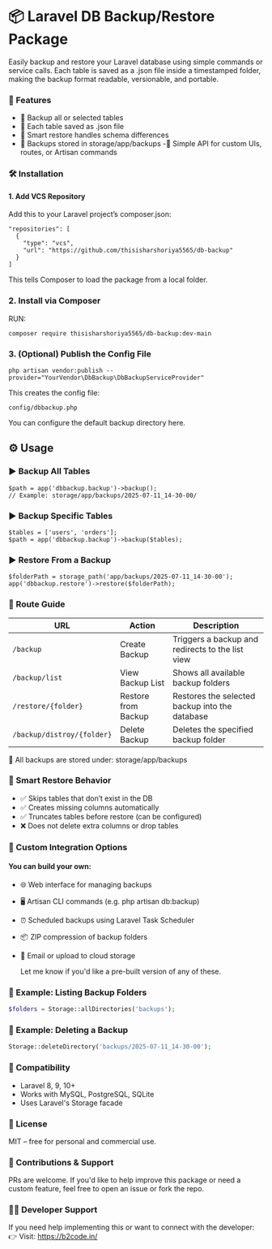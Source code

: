 # 📦 Laravel DB Backup/Restore Package
Easily backup and restore your Laravel database using simple commands or service calls. Each table is saved as a .json file inside a timestamped folder, making the backup format readable, versionable, and portable.

### 🚀 Features
- 🔄 Backup all or selected tables
- 💾 Each table saved as .json file
- 🧠 Smart restore handles schema differences
- 📁 Backups stored in storage/app/backups
-🔌 Simple API for custom UIs, routes, or Artisan commands

### 🛠️ Installation
#### 1. Add VCS Repository
Add this to your Laravel project’s composer.json:

```json:
"repositories": [
  {
    "type": "vcs",
    "url": "https://github.com/thisisharshoriya5565/db-backup"
  }
]
```
This tells Composer to load the package from a local folder.

### 2. Install via Composer
RUN:

```json:
composer require thisisharshoriya5565/db-backup:dev-main
```

### 3. (Optional) Publish the Config File
```bash:
php artisan vendor:publish --provider="YourVendor\DbBackup\DbBackupServiceProvider"
```

This creates the config file:
```arduino:
config/dbbackup.php
```
You can configure the default backup directory here.

## ⚙️ Usage
### ▶ Backup All Tables
```php:
$path = app('dbbackup.backup')->backup();
// Example: storage/app/backups/2025-07-11_14-30-00/
```

### ▶ Backup Specific Tables
```php:
$tables = ['users', 'orders'];
$path = app('dbbackup.backup')->backup($tables);
```

### ▶ Restore From a Backup
```php:
$folderPath = storage_path('app/backups/2025-07-11_14-30-00');
app('dbbackup.restore')->restore($folderPath);
```

### 🧭 Route Guide
| URL                        | Action              | Description                                      |
| -------------------------- | ------------------- | ------------------------------------------------ |
| `/backup`                  | Create Backup       | Triggers a backup and redirects to the list view |
| `/backup/list`             | View Backup List    | Shows all available backup folders               |
| `/restore/{folder}`        | Restore from Backup | Restores the selected backup into the database   |
| `/backup/distroy/{folder}` | Delete Backup       | Deletes the specified backup folder              |

📝 All backups are stored under: storage/app/backups

### 🧠 Smart Restore Behavior
- ✅ Skips tables that don’t exist in the DB
- ✅ Creates missing columns automatically
- ✅ Truncates tables before restore (can be configured)
- ❌ Does not delete extra columns or drop tables

### 🔧 Custom Integration Options
#### You can build your own:

- 🌐 Web interface for managing backups
- 🖥️ Artisan CLI commands (e.g. php artisan db:backup)
- ⏰ Scheduled backups using Laravel Task Scheduler
- 📦 ZIP compression of backup folders
- 📧 Email or upload to cloud storage
  
  Let me know if you'd like a pre-built version of any of these.

### 🧪 Example: Listing Backup Folders
```php
$folders = Storage::allDirectories('backups');
```

### 🧪 Example: Deleting a Backup
```php
Storage::deleteDirectory('backups/2025-07-11_14-30-00');
```

### 🧩 Compatibility
- Laravel 8, 9, 10+
- Works with MySQL, PostgreSQL, SQLite
- Uses Laravel's Storage facade

### 📄 License
MIT – free for personal and commercial use.

### 🤝 Contributions & Support
PRs are welcome. If you'd like to help improve this package or need a custom feature, feel free to open an issue or fork the repo.

### 👨‍💻 Developer Support
If you need help implementing this or want to connect with the developer: 
👉 Visit: https://b2code.in/

